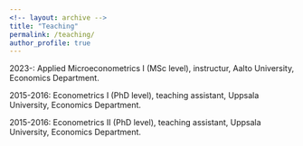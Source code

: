 ```yaml
---
<!-- layout: archive -->
title: "Teaching"
permalink: /teaching/
author_profile: true
---
```


<!-- 
NOTE: include in _teaching folder files that want to parse through.
They are included with similar layout as those specified here below, 
BUT have link on their title that leads to separate page (that can contain additional info; at this stage not necessary).

{% include base_path %}

{% for post in site.teaching reversed %}
  {% include archive-single.html %}
{% endfor %} 
-->

<!-- In the past I have been responsible for teaching PhD-level exercise sessions.
My responsibilities included preparing problem sets (both theoretical and in programming), solving them in class, and correcting and grading them.

In 2016 I took an internationally recognized [academic teacher training course](https://mp.uu.se/documents/432512/1088563/Course+information+Academic+Teacher+Training+Course-+ny+vt18.pdf/cb9bec63-bc17-b1a4-c17d-cc0ab9b26ca1) offered by Uppsala University.
-->

<!-- + Organizer: Uppsala University -- Division for Quality Enhancement, Academic Teaching and Learning
+ Duration: 5 weeks
+ Download course information [here](https://mp.uu.se/documents/432512/1088563/Course+information+Academic+Teacher+Training+Course-+ny+vt18.pdf/cb9bec63-bc17-b1a4-c17d-cc0ab9b26ca1) -->



<!-- ## Teaching  -->

<p style="margin-top:0.3cm;">2023-: Applied Microeconometrics I (MSc level), instructur, Aalto University, Economics Department. 
</p>

<p style="margin-top:0.3cm;">2015-2016: Econometrics I (PhD level), teaching assistant, Uppsala University, Economics Department.
</p>

<p style="margin-top:0.3cm;">2015-2016: Econometrics II (PhD level), teaching assistant, Uppsala University, Economics Department.
</p>

